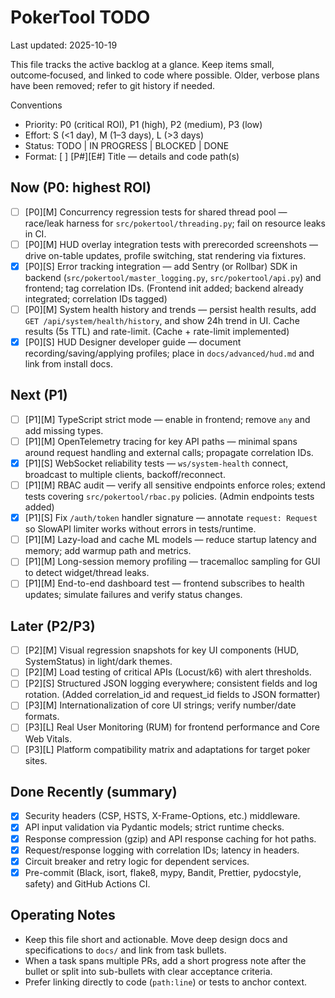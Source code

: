 # PokerTool TODO

Last updated: 2025-10-19

This file tracks the active backlog at a glance. Keep items small, outcome‑focused, and linked to code where possible. Older, verbose plans have been removed; refer to git history if needed.

Conventions
- Priority: P0 (critical ROI), P1 (high), P2 (medium), P3 (low)
- Effort: S (<1 day), M (1–3 days), L (>3 days)
- Status: TODO | IN PROGRESS | BLOCKED | DONE
- Format: [ ] [P#][E#] Title — details and code path(s)

## Now (P0: highest ROI)

- [ ] [P0][M] Concurrency regression tests for shared thread pool — race/leak harness for `src/pokertool/threading.py`; fail on resource leaks in CI.
- [ ] [P0][M] HUD overlay integration tests with prerecorded screenshots — drive on-table updates, profile switching, stat rendering via fixtures.
- [x] [P0][S] Error tracking integration — add Sentry (or Rollbar) SDK in backend (`src/pokertool/master_logging.py`, `src/pokertool/api.py`) and frontend; tag correlation IDs. (Frontend init added; backend already integrated; correlation IDs tagged)
- [ ] [P0][M] System health history and trends — persist health results, add `GET /api/system/health/history`, and show 24h trend in UI. Cache results (5s TTL) and rate-limit. (Cache + rate-limit implemented)
- [x] [P0][S] HUD Designer developer guide — document recording/saving/applying profiles; place in `docs/advanced/hud.md` and link from install docs.

## Next (P1)

- [ ] [P1][M] TypeScript strict mode — enable in frontend; remove `any` and add missing types.
- [ ] [P1][M] OpenTelemetry tracing for key API paths — minimal spans around request handling and external calls; propagate correlation IDs.
- [x] [P1][S] WebSocket reliability tests — `ws/system-health` connect, broadcast to multiple clients, backoff/reconnect.
- [ ] [P1][M] RBAC audit — verify all sensitive endpoints enforce roles; extend tests covering `src/pokertool/rbac.py` policies. (Admin endpoints tests added)
- [x] [P1][S] Fix `/auth/token` handler signature — annotate `request: Request` so SlowAPI limiter works without errors in tests/runtime.
- [ ] [P1][M] Lazy-load and cache ML models — reduce startup latency and memory; add warmup path and metrics.
- [ ] [P1][M] Long-session memory profiling — tracemalloc sampling for GUI to detect widget/thread leaks.
- [ ] [P1][M] End-to-end dashboard test — frontend subscribes to health updates; simulate failures and verify status changes.

## Later (P2/P3)

- [ ] [P2][M] Visual regression snapshots for key UI components (HUD, SystemStatus) in light/dark themes.
- [ ] [P2][M] Load testing of critical APIs (Locust/k6) with alert thresholds.
- [ ] [P2][S] Structured JSON logging everywhere; consistent fields and log rotation. (Added correlation_id and request_id fields to JSON formatter)
- [ ] [P3][M] Internationalization of core UI strings; verify number/date formats.
- [ ] [P3][L] Real User Monitoring (RUM) for frontend performance and Core Web Vitals.
- [ ] [P3][L] Platform compatibility matrix and adaptations for target poker sites.

## Done Recently (summary)

- [x] Security headers (CSP, HSTS, X-Frame-Options, etc.) middleware.
- [x] API input validation via Pydantic models; strict runtime checks.
- [x] Response compression (gzip) and API response caching for hot paths.
- [x] Request/response logging with correlation IDs; latency in headers.
- [x] Circuit breaker and retry logic for dependent services.
- [x] Pre-commit (Black, isort, flake8, mypy, Bandit, Prettier, pydocstyle, safety) and GitHub Actions CI.

## Operating Notes

- Keep this file short and actionable. Move deep design docs and specifications to `docs/` and link from task bullets.
- When a task spans multiple PRs, add a short progress note after the bullet or split into sub-bullets with clear acceptance criteria.
- Prefer linking directly to code (`path:line`) or tests to anchor context.
